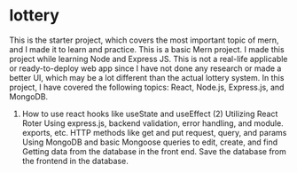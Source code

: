 # lottery
This is the starter project, which covers the most important topic of mern, and I made it to learn and practice.
This is a basic Mern project. I made this project while learning Node and Express JS. This is not a real-life applicable or ready-to-deploy web app since I have not done any research or made a better UI, which may be a lot different than the actual lottery system.
In this project, I have covered the following topics: React, Node.js, Express.js, and MongoDB.

 1) How to use react hooks like useState and useEffect
 (2) Utilizing React Roter
 Using express.js, backend validation, error handling, and module. exports, etc.
 HTTP methods like get and put request, query, and params
 Using MongoDB and basic Mongoose queries to edit, create, and find
 Getting data from the database in the front end.
 Save the database from the frontend in the database.
